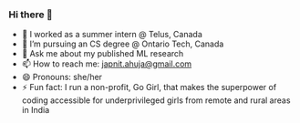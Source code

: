 ### Hi there 👋

- 🔭 I worked as a summer intern @ Telus, Canada
- 🌱 I’m pursuing an CS degree @ Ontario Tech, Canada
- 💬 Ask me about my published ML research
- 📫 How to reach me: japnit.ahuja@gmail.com
- 😄 Pronouns: she/her
- ⚡ Fun fact: I run a non-profit, Go Girl, that makes the superpower of coding accessible for underprivileged girls from remote and rural areas in India
